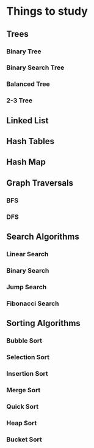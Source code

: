 # Things to study

## Trees
### Binary Tree

### Binary Search Tree

### Balanced Tree

### 2-3 Tree

## Linked List

## Hash Tables
## Hash Map


## Graph Traversals
### BFS
### DFS

## Search Algorithms
### Linear Search
### Binary Search
### Jump Search
### Fibonacci Search

## Sorting Algorithms
### Bubble Sort
### Selection Sort
### Insertion Sort
### Merge Sort
### Quick Sort
### Heap Sort
### Bucket Sort
